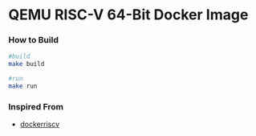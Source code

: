 # QEMU RISC-V 64-Bit Docker Image


### How to Build


```bash
#build
make build

#run 
make run
```


### Inspired From 
  -   [dockerriscv](https://github.com/rene-fonseca/docker-riscv/tree/master/qemu-riscv64)